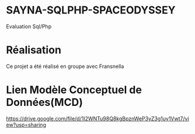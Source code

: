 # SAYNA-SQLPHP-SPACEODYSSEY
Evaluation Sql/Php

#  Réalisation
Ce projet a été réalisé en groupe avec Fransnella

# Lien Modèle Conceptuel de Données(MCD)
https://drive.google.com/file/d/1I2WNTu98Q8kgBpznWeP3yZ3g1uy1Vwt7/view?usp=sharing

